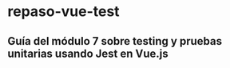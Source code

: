 # repaso-vue-test
## Guía del módulo 7 sobre testing y pruebas unitarias usando Jest en Vue.js

<!-- This template should help get you started developing with Vue 3 in Vite. -->

<!-- ## Recommended IDE Setup

[VSCode](https://code.visualstudio.com/) + [Volar](https://marketplace.visualstudio.com/items?itemName=Vue.volar) (and disable Vetur).

## Customize configuration

See [Vite Configuration Reference](https://vite.dev/config/).

## Project Setup

```sh
npm install
```

### Compile and Hot-Reload for Development

```sh
npm run dev
```

### Compile and Minify for Production

```sh
npm run build
```

### Lint with [ESLint](https://eslint.org/)

```sh
npm run lint
```
#   u n i t T e s t J e s t 2 
 
  -->